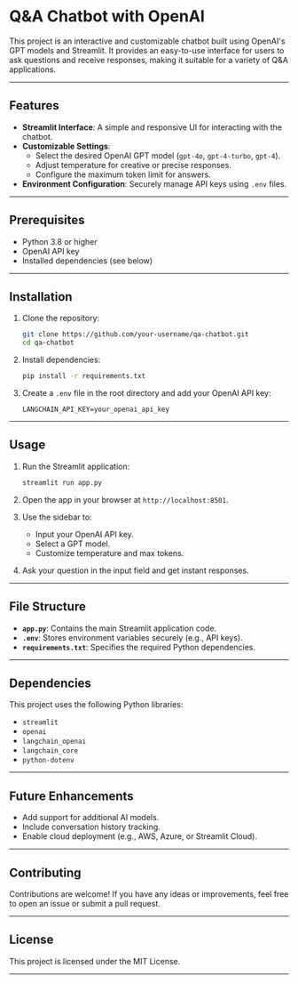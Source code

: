 # Q&A Chatbot with OpenAI

This project is an interactive and customizable chatbot built using OpenAI's GPT models and Streamlit. It provides an easy-to-use interface for users to ask questions and receive responses, making it suitable for a variety of Q&A applications.

---

## Features

- **Streamlit Interface**: A simple and responsive UI for interacting with the chatbot.
- **Customizable Settings**:
  - Select the desired OpenAI GPT model (`gpt-4o`, `gpt-4-turbo`, `gpt-4`).
  - Adjust temperature for creative or precise responses.
  - Configure the maximum token limit for answers.
- **Environment Configuration**: Securely manage API keys using `.env` files.

---

## Prerequisites

- Python 3.8 or higher
- OpenAI API key
- Installed dependencies (see below)

---

## Installation

1. Clone the repository:
   ```bash
   git clone https://github.com/your-username/qa-chatbot.git
   cd qa-chatbot
   ```

2. Install dependencies:
   ```bash
   pip install -r requirements.txt
   ```

3. Create a `.env` file in the root directory and add your OpenAI API key:
   ```
   LANGCHAIN_API_KEY=your_openai_api_key
   ```

---

## Usage

1. Run the Streamlit application:
   ```bash
   streamlit run app.py
   ```

2. Open the app in your browser at `http://localhost:8501`.

3. Use the sidebar to:
   - Input your OpenAI API key.
   - Select a GPT model.
   - Customize temperature and max tokens.

4. Ask your question in the input field and get instant responses.

---

## File Structure

- **`app.py`**: Contains the main Streamlit application code.
- **`.env`**: Stores environment variables securely (e.g., API keys).
- **`requirements.txt`**: Specifies the required Python dependencies.

---

## Dependencies

This project uses the following Python libraries:
- `streamlit`
- `openai`
- `langchain_openai`
- `langchain_core`
- `python-dotenv`

---

## Future Enhancements

- Add support for additional AI models.
- Include conversation history tracking.
- Enable cloud deployment (e.g., AWS, Azure, or Streamlit Cloud).

---

## Contributing

Contributions are welcome! If you have any ideas or improvements, feel free to open an issue or submit a pull request.

---

## License

This project is licensed under the MIT License.

---
